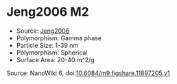 <a name="material" />

# Jeng2006 M2
<script type="application/ld+json">
  {
    "@context": "https://schema.org/",
    "@type": "ChemicalSubstance",
    "@id": "https://egonw.github.io/nanowiki/nanowiki119.html#material",
    "http://purl.org/dc/terms/conformsTo":
      {
        "@type": "CreativeWork",
        "@id": "https://bioschemas.org/profiles/ChemicalSubstance/0.4-RELEASE/"
      },
    "identfier": "119",
    "name": "Jeng2006 M2",
    "url": "https://egonw.github.io/nanowiki/nanowiki119.html#material",
    "sameAs": "http://127.0.0.1/mediawiki/index.php/Special:URIResolver/Jeng2006_M2"
  }
</script>


* Source: [Jeng2006](articleJeng2006.md)
* Polymorphism: Gamma phase 
* Particle Size: 1-39 nm
* Polymorphism: Spherical 
* Surface Area: 20-40 m^2/g


Source: NanoWiki 6, doi:[10.6084/m9.figshare.11897205.v1](https://doi.org/10.6084/m9.figshare.11897205.v1)
